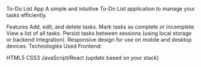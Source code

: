 To-Do List App
A simple and intuitive To-Do List application to manage your tasks efficiently.

Features
Add, edit, and delete tasks.
Mark tasks as complete or incomplete.
View a list of all tasks.
Persist tasks between sessions (using local storage or backend integration).
Responsive design for use on mobile and desktop devices.
Technologies Used
Frontend:

HTML5
CSS3
JavaScript/React (update based on your stack)
